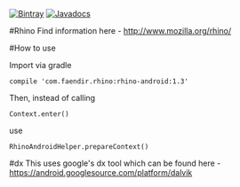 [![Bintray](https://img.shields.io/bintray/v/f43nd1r/maven/rhino-android.svg?maxAge=2592000)](https://bintray.com/f43nd1r/maven/rhino-android)
[![Javadocs](http://www.javadoc.io/badge/com.faendir.rhino/rhino-android.svg)](http://www.javadoc.io/doc/com.faendir.rhino/rhino-android)

#Rhino
Find information here - http://www.mozilla.org/rhino/

#How to use

Import via gradle
```
compile 'com.faendir.rhino:rhino-android:1.3'
```

Then, instead of calling 
```
Context.enter()
```
use
```
RhinoAndroidHelper.prepareContext()
```

#dx
This uses google's dx tool which can be found here - https://android.googlesource.com/platform/dalvik
